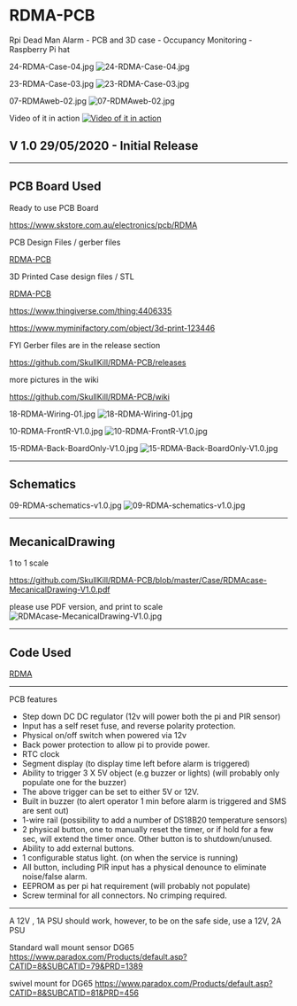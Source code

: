 # RDMA-PCB
Rpi Dead Man Alarm - PCB and 3D case - Occupancy Monitoring - Raspberry Pi hat



24-RDMA-Case-04.jpg
![24-RDMA-Case-04.jpg](https://github.com/SkullKill/RDMA-PCB/wiki/images/24-RDMA-Case-04.jpg)

23-RDMA-Case-03.jpg
![23-RDMA-Case-03.jpg](https://github.com/SkullKill/RDMA-PCB/wiki/images/23-RDMA-Case-03.jpg)

07-RDMAweb-02.jpg
![07-RDMAweb-02.jpg](https://github.com/SkullKill/RDMA-PCB/wiki/images/07-RDMAweb-02.jpg)


Video of it in action
[![Video of it in action](https://img.youtube.com/vi/Ym4e5IUdtps/0.jpg)](https://youtu.be/Ym4e5IUdtps)


## V 1.0 29/05/2020 - Initial Release

  ------------------------------------------------------------
## PCB Board Used

Ready to use PCB Board

https://www.skstore.com.au/electronics/pcb/RDMA


PCB Design Files / gerber files

[RDMA-PCB](https://github.com/SkullKill/RDMA-PCB)

3D Printed Case design files / STL

[RDMA-PCB](https://github.com/SkullKill/RDMA-PCB)

https://www.thingiverse.com/thing:4406335

https://www.myminifactory.com/object/3d-print-123446


FYI Gerber files are in the release section

https://github.com/SkullKill/RDMA-PCB/releases


more pictures in the wiki

https://github.com/SkullKill/RDMA-PCB/wiki

18-RDMA-Wiring-01.jpg
![18-RDMA-Wiring-01.jpg](https://github.com/SkullKill/RDMA-PCB/wiki/images/18-RDMA-Wiring-01.jpg)

10-RDMA-FrontR-V1.0.jpg
![10-RDMA-FrontR-V1.0.jpg](https://github.com/SkullKill/RDMA-PCB/wiki/images/10-RDMA-FrontR-V1.0.jpg)

15-RDMA-Back-BoardOnly-V1.0.jpg
![15-RDMA-Back-BoardOnly-V1.0.jpg](https://github.com/SkullKill/RDMA-PCB/wiki/images/15-RDMA-Back-BoardOnly-V1.0.jpg)

  ------------------------------------------------------------
## Schematics

09-RDMA-schematics-v1.0.jpg
![09-RDMA-schematics-v1.0.jpg](https://github.com/SkullKill/RDMA-PCB/wiki/images/09-RDMA-schematics-v1.0.jpg)

  ------------------------------------------------------------
## MecanicalDrawing

1 to 1 scale 

https://github.com/SkullKill/RDMA-PCB/blob/master/Case/RDMAcase-MecanicalDrawing-V1.0.pdf

please use PDF version, and print to scale
![RDMAcase-MecanicalDrawing-V1.0.jpg](https://github.com/SkullKill/RDMA-PCB/wiki/images/RDMAcase-MecanicalDrawing-V1.0.jpg)

  ------------------------------------------------------------
## Code Used

[RDMA](https://github.com/SkullKill/RDMA)

  ------------------------------------------------------------
  
  
PCB features

* Step down DC DC regulator (12v will power both the pi and PIR sensor)
* Input has a self reset fuse, and reverse polarity protection.
* Physical on/off switch when powered via 12v
* Back power protection to allow pi to provide power.
* RTC clock
* Segment display (to display time left before alarm is triggered)
* Ability to trigger 3 X 5V object (e.g buzzer or lights) (will probably only populate one for the buzzer)
* The above trigger can be set to either 5V or 12V.
* Built in buzzer (to alert operator 1 min before alarm is triggered and SMS are sent out)
* 1-wire rail (possibility to add a number of DS18B20 temperature sensors)
* 2 physical button, one to manually reset the timer, or if hold for a few sec, will extend the timer once. Other button is to shutdown/unused.
* Ability to add external buttons.
* 1 configurable status light. (on when the service is running)
* All button, including PIR input has a physical denounce to eliminate noise/false alarm.
* EEPROM as per pi hat requirement (will probably not populate)
* Screw terminal for all connectors. No crimping required.



---------------------------

A 12V , 1A PSU should work, however, to be on the safe side, use a 12V, 2A PSU

Standard wall mount sensor DG65
https://www.paradox.com/Products/default.asp?CATID=8&SUBCATID=79&PRD=1389

swivel mount for DG65
https://www.paradox.com/Products/default.asp?CATID=8&SUBCATID=81&PRD=456


